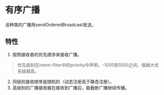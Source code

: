 # 有序广播

该种类的广播用sendOrderedBroadcast发送。

## 特性
1. 按照接收者的优先顺序来接收广播。
  > 优先级别在intent-filter中的priority中声明，-1000到1000之间，值越大优先级越高，
2. 同级别接收顺序是随机的（动态注册高于静态注册）。
3. 高级别的广播接收器在接收到广播后，能截断广播继续传播。
